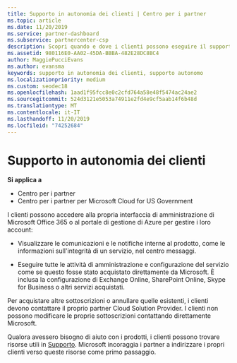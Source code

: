 ```yaml
---
title: Supporto in autonomia dei clienti | Centro per i partner
ms.topic: article
ms.date: 11/20/2019
ms.service: partner-dashboard
ms.subservice: partnercenter-csp
description: Scopri quando e dove i clienti possono eseguire il supporto autonomo per gestire i propri account e quando devono contattare il proprio partner Cloud Solution Provider.
ms.assetid: 980116E0-AA02-45DA-BBBA-482E28DC8BC4
author: MaggiePucciEvans
ms.author: evansma
keywords: supporto in autonomia dei clienti, supporto autonomo
ms.localizationpriority: medium
ms.custom: seodec18
ms.openlocfilehash: 1aad1f95fcc8e0c2cfd764a58e48f5474ac24ae2
ms.sourcegitcommit: 524d3121e5053a74911e2fd4e9cf5aab14f6b48d
ms.translationtype: MT
ms.contentlocale: it-IT
ms.lasthandoff: 11/20/2019
ms.locfileid: "74252684"
---
```

# <a name="customer-self-support"></a>Supporto in autonomia dei clienti

**Si applica a**

-  Centro per i partner
-  Centro per i partner per Microsoft Cloud for US Government


I clienti possono accedere alla propria interfaccia di amministrazione di Microsoft Office 365 o al portale di gestione di Azure per gestire i loro account:

-   Visualizzare le comunicazioni e le notifiche interne al prodotto, come le informazioni sull'integrità di un servizio, nel centro messaggi.

-   Eseguire tutte le attività di amministrazione e configurazione del servizio come se questo fosse stato acquistato direttamente da Microsoft. È inclusa la configurazione di Exchange Online, SharePoint Online, Skype for Business o altri servizi acquistati.

Per acquistare altre sottoscrizioni o annullare quelle esistenti, i clienti devono contattare il proprio partner Cloud Solution Provider. I clienti non possono modificare le proprie sottoscrizioni contattando direttamente Microsoft.

Qualora avessero bisogno di aiuto con i prodotti, i clienti possono trovare risorse utili in [Supporto](https://partnercenter.microsoft.com/partner/support). Microsoft incoraggia i partner a indirizzare i propri clienti verso queste risorse come primo passaggio.

 

 



